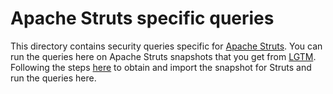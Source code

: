 # Apache Struts specific queries

This directory contains security queries specific for [Apache Struts](https://struts.apache.org/). You can run the queries here on Apache Struts snapshots that you get from [LGTM](https://lgtm.com/projects/g/apache/struts). Following the steps [here](https://help.semmle.com/ql-for-eclipse/Content/WebHelp/basic-usage.html) to obtain and import the snapshot for Struts and run the queries here.
